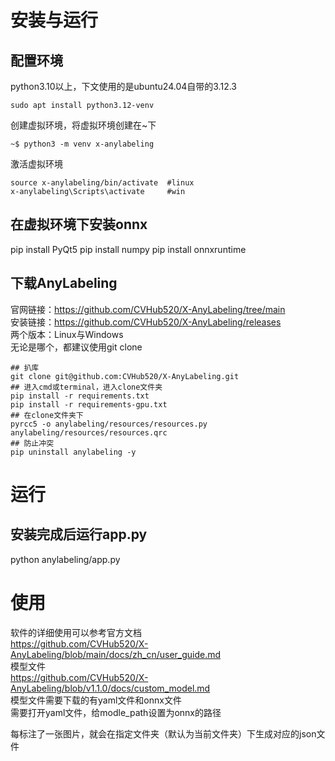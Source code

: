 # 安装与运行
## 配置环境
python3.10以上，下文使用的是ubuntu24.04自带的3.12.3     

```
sudo apt install python3.12-venv
```
创建虚拟环境，将虚拟环境创建在~下
```
~$ python3 -m venv x-anylabeling
```
激活虚拟环境
```
source x-anylabeling/bin/activate  #linux
x-anylabeling\Scripts\activate     #win
```
## 在虚拟环境下安装onnx
pip install PyQt5
pip install numpy
pip install onnxruntime
## 下载AnyLabeling
官网链接：https://github.com/CVHub520/X-AnyLabeling/tree/main   
安装链接：https://github.com/CVHub520/X-AnyLabeling/releases   
两个版本：Linux与Windows    
无论是哪个，都建议使用git clone     
```
## 扒库
git clone git@github.com:CVHub520/X-AnyLabeling.git   
## 进入cmd或terminal，进入clone文件夹
pip install -r requirements.txt
pip install -r requirements-gpu.txt
## 在clone文件夹下
pyrcc5 -o anylabeling/resources/resources.py anylabeling/resources/resources.qrc
## 防止冲突
pip uninstall anylabeling -y
```

# 运行
## 安装完成后运行app.py
python anylabeling/app.py












# 使用
软件的详细使用可以参考官方文档   
https://github.com/CVHub520/X-AnyLabeling/blob/main/docs/zh_cn/user_guide.md   
模型文件   
https://github.com/CVHub520/X-AnyLabeling/blob/v1.1.0/docs/custom_model.md   
模型文件需要下载的有yaml文件和onnx文件    
需要打开yaml文件，给modle_path设置为onnx的路径

每标注了一张图片，就会在指定文件夹（默认为当前文件夹）下生成对应的json文件   











